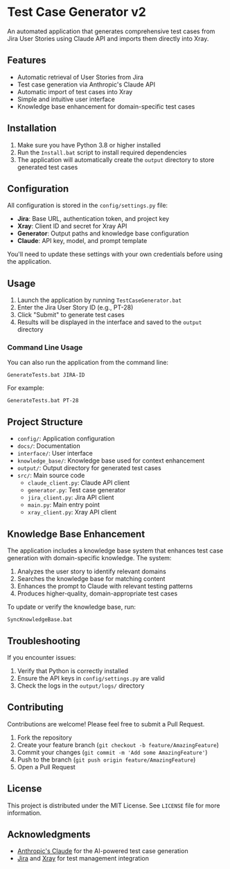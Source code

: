 # Test Case Generator v2

An automated application that generates comprehensive test cases from Jira User Stories using Claude API and imports them directly into Xray.

## Features

- Automatic retrieval of User Stories from Jira
- Test case generation via Anthropic's Claude API
- Automatic import of test cases into Xray
- Simple and intuitive user interface
- Knowledge base enhancement for domain-specific test cases

## Installation

1. Make sure you have Python 3.8 or higher installed
2. Run the `Install.bat` script to install required dependencies
3. The application will automatically create the `output` directory to store generated test cases

## Configuration

All configuration is stored in the `config/settings.py` file:

- **Jira**: Base URL, authentication token, and project key
- **Xray**: Client ID and secret for Xray API
- **Generator**: Output paths and knowledge base configuration
- **Claude**: API key, model, and prompt template

You'll need to update these settings with your own credentials before using the application.

## Usage

1. Launch the application by running `TestCaseGenerator.bat`
2. Enter the Jira User Story ID (e.g., PT-28)
3. Click "Submit" to generate test cases
4. Results will be displayed in the interface and saved to the `output` directory

### Command Line Usage

You can also run the application from the command line:

```
GenerateTests.bat JIRA-ID
```

For example:
```
GenerateTests.bat PT-28
```

## Project Structure

- `config/`: Application configuration
- `docs/`: Documentation
- `interface/`: User interface
- `knowledge_base/`: Knowledge base used for context enhancement
- `output/`: Output directory for generated test cases
- `src/`: Main source code
  - `claude_client.py`: Claude API client
  - `generator.py`: Test case generator
  - `jira_client.py`: Jira API client
  - `main.py`: Main entry point
  - `xray_client.py`: Xray API client

## Knowledge Base Enhancement

The application includes a knowledge base system that enhances test case generation with domain-specific knowledge. The system:

1. Analyzes the user story to identify relevant domains
2. Searches the knowledge base for matching content
3. Enhances the prompt to Claude with relevant testing patterns
4. Produces higher-quality, domain-appropriate test cases

To update or verify the knowledge base, run:
```
SyncKnowledgeBase.bat
```

## Troubleshooting

If you encounter issues:

1. Verify that Python is correctly installed
2. Ensure the API keys in `config/settings.py` are valid
3. Check the logs in the `output/logs/` directory

## Contributing

Contributions are welcome! Please feel free to submit a Pull Request.

1. Fork the repository
2. Create your feature branch (`git checkout -b feature/AmazingFeature`)
3. Commit your changes (`git commit -m 'Add some AmazingFeature'`)
4. Push to the branch (`git push origin feature/AmazingFeature`)
5. Open a Pull Request

## License

This project is distributed under the MIT License. See `LICENSE` file for more information.

## Acknowledgments

- [Anthropic's Claude](https://www.anthropic.com/) for the AI-powered test case generation
- [Jira](https://www.atlassian.com/software/jira) and [Xray](https://www.getxray.app/) for test management integration